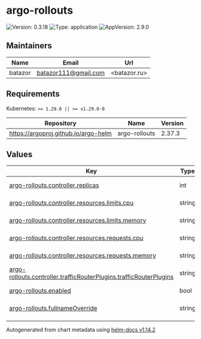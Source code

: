 # argo-rollouts

![Version: 0.3.18](https://img.shields.io/badge/Version-0.3.18-informational?style=flat-square) ![Type: application](https://img.shields.io/badge/Type-application-informational?style=flat-square) ![AppVersion: 2.9.0](https://img.shields.io/badge/AppVersion-2.9.0-informational?style=flat-square)

## Maintainers

| Name | Email | Url |
| ---- | ------ | --- |
| batazor | <batazor111@gmail.com> | <batazor.ru> |

## Requirements

Kubernetes: `>= 1.29.0 || >= v1.29.0-0`

| Repository | Name | Version |
|------------|------|---------|
| https://argoproj.github.io/argo-helm | argo-rollouts | 2.37.3 |

## Values

<table height="400px" >
	<thead>
		<th>Key</th>
		<th>Type</th>
		<th>Default</th>
		<th>Description</th>
	</thead>
	<tbody>
		<tr>
			<td id="argo-rollouts--controller--replicas"><a href="./values.yaml#L7">argo-rollouts.controller.replicas</a></td>
			<td>
int
</td>
			<td>
				<div style="max-width: 300px;">
<pre lang="json">
1
</pre>
</div>
			</td>
			<td></td>
		</tr>
		<tr>
			<td id="argo-rollouts--controller--resources--limits--cpu"><a href="./values.yaml#L16">argo-rollouts.controller.resources.limits.cpu</a></td>
			<td>
string
</td>
			<td>
				<div style="max-width: 300px;">
<pre lang="json">
"300m"
</pre>
</div>
			</td>
			<td></td>
		</tr>
		<tr>
			<td id="argo-rollouts--controller--resources--limits--memory"><a href="./values.yaml#L17">argo-rollouts.controller.resources.limits.memory</a></td>
			<td>
string
</td>
			<td>
				<div style="max-width: 300px;">
<pre lang="json">
"2Gi"
</pre>
</div>
			</td>
			<td></td>
		</tr>
		<tr>
			<td id="argo-rollouts--controller--resources--requests--cpu"><a href="./values.yaml#L19">argo-rollouts.controller.resources.requests.cpu</a></td>
			<td>
string
</td>
			<td>
				<div style="max-width: 300px;">
<pre lang="json">
"30m"
</pre>
</div>
			</td>
			<td></td>
		</tr>
		<tr>
			<td id="argo-rollouts--controller--resources--requests--memory"><a href="./values.yaml#L20">argo-rollouts.controller.resources.requests.memory</a></td>
			<td>
string
</td>
			<td>
				<div style="max-width: 300px;">
<pre lang="json">
"50Mi"
</pre>
</div>
			</td>
			<td></td>
		</tr>
		<tr>
			<td id="argo-rollouts--controller--trafficRouterPlugins--trafficRouterPlugins"><a href="./values.yaml#L10">argo-rollouts.controller.trafficRouterPlugins.trafficRouterPlugins</a></td>
			<td>
string
</td>
			<td>
				<div style="max-width: 300px;">
<pre lang="json">
"- name: \"argoproj-labs/gatewayAPI\"\n  location: \"https://github.com/argoproj-labs/rollouts-plugin-trafficrouter-gatewayapi/releases/download/v0.3.0/gateway-api-plugin-linux-amd64\""
</pre>
</div>
			</td>
			<td></td>
		</tr>
		<tr>
			<td id="argo-rollouts--enabled"><a href="./values.yaml#L2">argo-rollouts.enabled</a></td>
			<td>
bool
</td>
			<td>
				<div style="max-width: 300px;">
<pre lang="json">
true
</pre>
</div>
			</td>
			<td></td>
		</tr>
		<tr>
			<td id="argo-rollouts--fullnameOverride"><a href="./values.yaml#L4">argo-rollouts.fullnameOverride</a></td>
			<td>
string
</td>
			<td>
				<div style="max-width: 300px;">
<pre lang="json">
"argo-rollouts"
</pre>
</div>
			</td>
			<td></td>
		</tr>
		<tr>
			<td id="argo-rollouts--metrics--enabled"><a href="./values.yaml#L23">argo-rollouts.metrics.enabled</a></td>
			<td>
bool
</td>
			<td>
				<div style="max-width: 300px;">
<pre lang="json">
true
</pre>
</div>
			</td>
			<td></td>
		</tr>
		<tr>
			<td id="argo-rollouts--metrics--serviceMonitor--enabled"><a href="./values.yaml#L25">argo-rollouts.metrics.serviceMonitor.enabled</a></td>
			<td>
bool
</td>
			<td>
				<div style="max-width: 300px;">
<pre lang="json">
true
</pre>
</div>
			</td>
			<td></td>
		</tr>
	</tbody>
</table>

----------------------------------------------
Autogenerated from chart metadata using [helm-docs v1.14.2](https://github.com/norwoodj/helm-docs/releases/v1.14.2)
